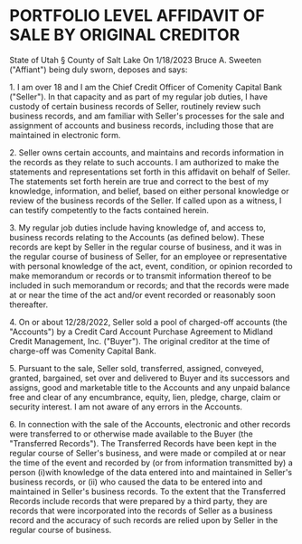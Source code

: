 
# PORTFOLIO LEVEL AFFIDAVIT OF SALE BY ORIGINAL CREDITOR

State of Utah
§
County of Salt Lake
On
1/18/2023
Bruce A. Sweeten ("Affiant") being duly sworn, deposes and says:

1\.
I am over 18 and I am the Chief Credit Officer of Comenity Capital Bank ("Seller"). In that
capacity and as part of my regular job duties, I have custody of certain business records of
Seller, routinely review such business records, and am familiar with Seller's processes for the
sale and assignment of accounts and business records, including those that are maintained in
electronic form.

2\.
Seller owns certain accounts, and maintains and records information in the records as they
relate to such accounts. I am authorized to make the statements and representations set forth in
this affidavit on behalf of Seller. The statements set forth herein are true and correct to the best
of my knowledge, information, and belief, based on either personal knowledge or review of the
business records of the Seller. If called upon as a witness, I can testify competently to the facts
contained herein.

3\.
My regular job duties include having knowledge of, and access to, business records relating to
the Accounts (as defined below). These records are kept by Seller in the regular course of
business, and it was in the regular course of business of Seller, for an employee or
representative with personal knowledge of the act, event, condition, or opinion recorded to
make memorandum or records or to transmit information thereof to be included in such
memorandum or records; and that the records were made at or near the time of the act and/or
event recorded or reasonably soon thereafter.

4\.
On or about 12/28/2022, Seller sold a pool of charged-off accounts (the "Accounts") by a
Credit Card Account Purchase Agreement to Midland Credit Management, Inc. ("Buyer"). The
original creditor at the time of charge-off was Comenity Capital Bank.

5\.
Pursuant to the sale, Seller sold, transferred, assigned, conveyed, granted, bargained, set over
and delivered to Buyer and its successors and assigns, good and marketable title to the
Accounts and any unpaid balance free and clear of any encumbrance, equity, lien, pledge,
charge, claim or security interest. I am not aware of any errors in the Accounts.

6\.
In connection with the sale of the Accounts, electronic and other records were transferred to or
otherwise made available to the Buyer (the "Transferred Records"). The Transferred Records
have been kept in the regular course of Seller's business, and were made or compiled at or near
the time of the event and recorded by (or from information transmitted by) a person
(i)with knowledge of the data entered into and maintained in Seller's business records, or (ii)
who caused the data to be entered into and maintained in Seller's business records. To the
extent that the Transferred Records include records that were prepared by a third party, they are
records that were incorporated into the records of Seller as a business record and the accuracy
of such records are relied upon by Seller in the regular course of business.

<!-- PageBreak -->

